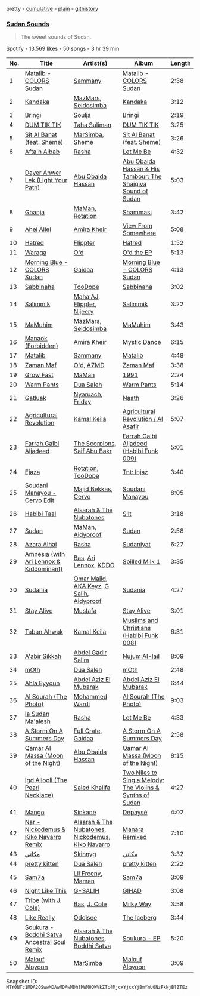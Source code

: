 pretty - [cumulative](/playlists/cumulative/37i9dQZF1DX15iTqq2X8NE.md) - [plain](/playlists/plain/37i9dQZF1DX15iTqq2X8NE) - [githistory](https://github.githistory.xyz/mackorone/spotify-playlist-archive/blob/main/playlists/plain/37i9dQZF1DX15iTqq2X8NE)

### [Sudan Sounds](https://open.spotify.com/playlist/37i9dQZF1DX15iTqq2X8NE)

> The sweet sounds of Sudan.

[Spotify](https://open.spotify.com/user/spotify) - 13,569 likes - 50 songs - 3 hr 39 min

| No. | Title | Artist(s) | Album | Length |
|---|---|---|---|---|
| 1 | [Matalib \- COLORS Sudan](https://open.spotify.com/track/1jxzCZRphA9XMgYJxWwrRn) | [Sammany](https://open.spotify.com/artist/4NyCG4OTfplfwyO65U7gY7) | [Matalib \- COLORS Sudan](https://open.spotify.com/album/4tB0DZqgYqg0lY2GhW2sbH) | 2:38 |
| 2 | [Kandaka](https://open.spotify.com/track/2trtxHSfBgnYz6WOkKv3AI) | [MazMars](https://open.spotify.com/artist/19m8P5KGufVKe4a29nwACa), [Seidosimba](https://open.spotify.com/artist/0IYctk4zZNrGlxLmWgQ88H) | [Kandaka](https://open.spotify.com/album/5wwllvYuplcnXX0z2zZcXN) | 3:12 |
| 3 | [Bringi](https://open.spotify.com/track/6j6RB7ohZG8vPwornVd5KO) | [Soulja](https://open.spotify.com/artist/4LmdLhcTV6FR8omNKEOtuN) | [Bringi](https://open.spotify.com/album/1wDrVmraB9J80VV0X7JBWq) | 2:19 |
| 4 | [DUM TIK TIK](https://open.spotify.com/track/4rXMDVHEmlCywEJD2AHgk3) | [Taha Suliman](https://open.spotify.com/artist/0f8AQFo3xYsmSvDIrLG94a) | [DUM TIK TIK](https://open.spotify.com/album/2ZZidnczOk5PdAkGbef9Ec) | 3:25 |
| 5 | [Sit Al Banat \(feat\. Sheme\)](https://open.spotify.com/track/6epkYhfZvmAYz6dbAgP2Jw) | [MarSimba](https://open.spotify.com/artist/04mOXDs7deriXMuchiI48W), [Sheme](https://open.spotify.com/artist/5XKKqryFZZpWO2oVEbBesD) | [Sit Al Banat \(feat\. Sheme\)](https://open.spotify.com/album/7gwGg3MoOvIUPe0kQ4lonz) | 3:26 |
| 6 | [Afta'h Albab](https://open.spotify.com/track/0GE8ZWfe1ohvn1Rf5FbxLC) | [Rasha](https://open.spotify.com/artist/6grYfB8l8WZo0NOtdcWWls) | [Let Me Be](https://open.spotify.com/album/2b8jkXLchoqaLrY2tHFNxG) | 4:32 |
| 7 | [Dayer Anwer Lek \(Light Your Path\)](https://open.spotify.com/track/4oAGVVlUQRkuLJbBhqSR6S) | [Abu Obaida Hassan](https://open.spotify.com/artist/3opqEDktF05rXFAnoFAzFj) | [Abu Obaida Hassan & His Tambour: The Shaigiya Sound of Sudan](https://open.spotify.com/album/6nX1I3VbQKyt8AoCGofZYO) | 5:03 |
| 8 | [Ghanja](https://open.spotify.com/track/0kpD3vlH13l7czqKVJT2ZU) | [MaMan](https://open.spotify.com/artist/4OGMVOTexmW4hEV4bZMX30), [Rotation](https://open.spotify.com/artist/3juZpBl6TvM4KdFKFRj4So) | [Shammasi](https://open.spotify.com/album/55A8sF5KhTiQRI6NlpdXOk) | 3:42 |
| 9 | [Ahel Allel](https://open.spotify.com/track/7km3RkjOhMJFs0N5kMuFot) | [Amira Kheir](https://open.spotify.com/artist/5WZN5v7MdgFPu29h88MWvh) | [View From Somewhere](https://open.spotify.com/album/3Kv4BSX3GJrngRKK61JKR8) | 5:08 |
| 10 | [Hatred](https://open.spotify.com/track/3YqraMIdzw8WLE8Ipy5Ekq) | [Flippter](https://open.spotify.com/artist/3E60sH2l7t9f4bIfCZo5DX) | [Hatred](https://open.spotify.com/album/0x8GN6HjP2qfgjrYS6uxfG) | 1:52 |
| 11 | [Waraga](https://open.spotify.com/track/5d7lKOsOxblM7m6uI4nz9J) | [O'd](https://open.spotify.com/artist/0LwmaxKGW5M2qF7Mas5ejk) | [O'd the EP](https://open.spotify.com/album/3yPFtPM6fwAlfbr1pLkp9I) | 5:13 |
| 12 | [Morning Blue \- COLORS Sudan](https://open.spotify.com/track/4HROyIljn4IEasWTj8rNi4) | [Gaidaa](https://open.spotify.com/artist/5aLDWFw5qUmTWnEuevuhYG) | [Morning Blue \- COLORS Sudan](https://open.spotify.com/album/7gUXSut0yqiItE6HBCeRgP) | 4:13 |
| 13 | [Sabbinaha](https://open.spotify.com/track/6UGE712uTwR6rg7yB8vjph) | [TooDope](https://open.spotify.com/artist/7D0M64Ii5Iv83dlQ50PMnd) | [Sabbinaha](https://open.spotify.com/album/44DSwuiWuFXwGHJ3xsQxyH) | 3:02 |
| 14 | [Salimmik](https://open.spotify.com/track/0XjLYmJCLA1kLMLaNQpRX7) | [Maha AJ](https://open.spotify.com/artist/2b2pd5yYGRTqvCRzgg1xsz), [Flippter](https://open.spotify.com/artist/3E60sH2l7t9f4bIfCZo5DX), [Nijeery](https://open.spotify.com/artist/481yBm7CxhRBaMPeQLq7KC) | [Salimmik](https://open.spotify.com/album/6EJM5YoCfhGRbNgRBGkB7d) | 3:22 |
| 15 | [MaMuhim](https://open.spotify.com/track/5jqrCxRC2qTQxYuz9oWuPH) | [MazMars](https://open.spotify.com/artist/19m8P5KGufVKe4a29nwACa), [Seidosimba](https://open.spotify.com/artist/0IYctk4zZNrGlxLmWgQ88H) | [MaMuhim](https://open.spotify.com/album/7BZDsvwxKBjboLoGY4UtdO) | 3:43 |
| 16 | [Manaok \(Forbidden\)](https://open.spotify.com/track/10LEmxW2mReKO9krEEROLa) | [Amira Kheir](https://open.spotify.com/artist/5WZN5v7MdgFPu29h88MWvh) | [Mystic Dance](https://open.spotify.com/album/3xQYBIIhwi1Xmts6Y8lgSq) | 6:15 |
| 17 | [Matalib](https://open.spotify.com/track/0chh0JBXHHvrOymWelevQM) | [Sammany](https://open.spotify.com/artist/4NyCG4OTfplfwyO65U7gY7) | [Matalib](https://open.spotify.com/album/4kyeAYBNCYeGHEa2CktKDx) | 4:48 |
| 18 | [Zaman Maf](https://open.spotify.com/track/3RHQmKlOaVqew8UZ5AbmOP) | [O'd](https://open.spotify.com/artist/0LwmaxKGW5M2qF7Mas5ejk), [A7MD](https://open.spotify.com/artist/4lG8ClDdSczGV2g7b2G7Qx) | [Zaman Maf](https://open.spotify.com/album/5m1ZHWPTBZq9V7xeV27IO3) | 3:38 |
| 19 | [Grow Fast](https://open.spotify.com/track/3wYf4mh8p3U1XmBDxmy7vr) | [MaMan](https://open.spotify.com/artist/4OGMVOTexmW4hEV4bZMX30) | [1991](https://open.spotify.com/album/64Mi2xOdR0PyJ2Zm2DsVm3) | 2:24 |
| 20 | [Warm Pants](https://open.spotify.com/track/11ZY9wPKm72osWrXBPYoSc) | [Dua Saleh](https://open.spotify.com/artist/2DGBzoOLcKLK3eWxFyugdB) | [Warm Pants](https://open.spotify.com/album/7Aa1y7FVfTeMlcToaq2HoN) | 5:14 |
| 21 | [Gatluak](https://open.spotify.com/track/4hO1yAA2fkmAAEhjkUhZOj) | [Nyaruach](https://open.spotify.com/artist/6kpYdtbD0QinjBcwkxLPm3), [Friday](https://open.spotify.com/artist/514K0z1r3agJbyK5VfqUGx) | [Naath](https://open.spotify.com/album/0wPRCemh0eIjlowDg6yE6k) | 3:26 |
| 22 | [Agricultural Revolution](https://open.spotify.com/track/5eoW1Ke2adtl6zuEc6hbjy) | [Kamal Keila](https://open.spotify.com/artist/3hvpB2JNbOGd2NTjdaDMGl) | [Agricultural Revolution / Al Asafir](https://open.spotify.com/album/5bSVJ7ylub0b0Ihf4tDadW) | 5:07 |
| 23 | [Farrah Galbi Aljadeed](https://open.spotify.com/track/0J4ltLwYQP6kyTy8JvmH9K) | [The Scorpions](https://open.spotify.com/artist/0nV4gg0Bp7hJOYCFFMVNzb), [Saif Abu Bakr](https://open.spotify.com/artist/6gA3mg8N7XGRwY1WwKcm8D) | [Farrah Galbi Aljadeed \(Habibi Funk 009\)](https://open.spotify.com/album/3yPPozyWOkJcry3Ms86kEi) | 5:01 |
| 24 | [Ejaza](https://open.spotify.com/track/5gZV4PSCLqcDVPklLfqmHk) | [Rotation](https://open.spotify.com/artist/3juZpBl6TvM4KdFKFRj4So), [TooDope](https://open.spotify.com/artist/7D0M64Ii5Iv83dlQ50PMnd) | [Tnt: Injaz](https://open.spotify.com/album/08nO4dVa88kyXFzL89vMVf) | 3:40 |
| 25 | [Soudani Manayou \- Cervo Edit](https://open.spotify.com/track/6lJJHmqZGULV0H34Dyw1kF) | [Majid Bekkas](https://open.spotify.com/artist/6T4kWmFsjL5rnWOLOHKa7C), [Cervo](https://open.spotify.com/artist/4U5yFCOe1UuvE72efEJAlX) | [Soudani Manayou](https://open.spotify.com/album/2iPwYRSgVpjaqL7fPW2wRR) | 8:05 |
| 26 | [Habibi Taal](https://open.spotify.com/track/0Y0dnRnYmG8VhtWthghsXV) | [Alsarah & The Nubatones](https://open.spotify.com/artist/7xGVP8NTuOKRVkNMl2fv7n) | [Silt](https://open.spotify.com/album/4aeGmrILBa4zvOb3wt2x3G) | 3:18 |
| 27 | [Sudan](https://open.spotify.com/track/7M7e7aCLu2dhbMzEHL1aVO) | [MaMan](https://open.spotify.com/artist/4OGMVOTexmW4hEV4bZMX30), [Aidyproof](https://open.spotify.com/artist/7uzLUplPMKoZZ8ZC5XoeIN) | [Sudan](https://open.spotify.com/album/2qCIMTuoQUvvLHss2eZxUj) | 2:58 |
| 28 | [Azara Alhai](https://open.spotify.com/track/2bUEt4DCNb6idQ84isIpo3) | [Rasha](https://open.spotify.com/artist/6grYfB8l8WZo0NOtdcWWls) | [Sudaniyat](https://open.spotify.com/album/4qKyrkwm1F2CvDUx6OGAw5) | 6:27 |
| 29 | [Amnesia \(with Ari Lennox & Kiddominant\)](https://open.spotify.com/track/7LMhHrfftRJVsmNpMnZew3) | [Bas](https://open.spotify.com/artist/70gP6Ry4Uo0Yx6uzPIdaiJ), [Ari Lennox](https://open.spotify.com/artist/1vaQ6v3pOFxAIrFoPrAcom), [KDDO](https://open.spotify.com/artist/7zNK87FEWbBWd4ecCEq5rR) | [Spilled Milk 1](https://open.spotify.com/album/5L0fqBCRKpkOHDNiwTgJbZ) | 3:35 |
| 30 | [Sudania](https://open.spotify.com/track/5NeVCUBVudh9rPpDik5amG) | [Omar Majid](https://open.spotify.com/artist/30kqjrpTAZryMkMjk1FbK2), [AKA Keyz](https://open.spotify.com/artist/4JrLK4tGHTmLkof4Gn6gMT), [G Salih](https://open.spotify.com/artist/7k6dtdPdypqE2KXYWWl4tH), [Aidyproof](https://open.spotify.com/artist/7uzLUplPMKoZZ8ZC5XoeIN) | [Sudania](https://open.spotify.com/album/5HtVbnnYh94EB0HLkdrrVo) | 4:27 |
| 31 | [Stay Alive](https://open.spotify.com/track/23RTebU5woj5YZgKi9xuZm) | [Mustafa](https://open.spotify.com/artist/1zkKkDDra0jlsiJYz57P3P) | [Stay Alive](https://open.spotify.com/album/6BcaOyEe7OjryQ8EP3HUfF) | 3:01 |
| 32 | [Taban Ahwak](https://open.spotify.com/track/6AbIm68PEd1R3ua5n2H2hh) | [Kamal Keila](https://open.spotify.com/artist/3hvpB2JNbOGd2NTjdaDMGl) | [Muslims and Christians \(Habibi Funk 008\)](https://open.spotify.com/album/7eECqp8MX57IOvt5Me1eXM) | 6:31 |
| 33 | [A'abir Sikkah](https://open.spotify.com/track/3Ofk3PAr8Zkp8Ut7YNc3Bq) | [Abdel Gadir Salim](https://open.spotify.com/artist/3Veb31WLtJfmDbXk3zm3xd) | [Nujum Al\-lail](https://open.spotify.com/album/5cdR3DjaQ7Qx5UEHvUfv7j) | 8:09 |
| 34 | [mOth](https://open.spotify.com/track/3UV2laHcnxTSLMZiSXoDDX) | [Dua Saleh](https://open.spotify.com/artist/2DGBzoOLcKLK3eWxFyugdB) | [mOth](https://open.spotify.com/album/3vq470zfgc6AyX2jecQyl8) | 2:48 |
| 35 | [Ahla Eyyoun](https://open.spotify.com/track/3t6mDLyrhHgRfcZErr5N9G) | [Abdel Aziz El Mubarak](https://open.spotify.com/artist/7rl7hf7PUimWwI7hBLQ6bB) | [Abdel Aziz El Mubarak](https://open.spotify.com/album/3GSWzFJZ0lgJAFrNOv9l8d) | 6:44 |
| 36 | [Al Sourah \(The Photo\)](https://open.spotify.com/track/4SCrXi9ykaO1ARxy3LpoDX) | [Mohammed Wardi](https://open.spotify.com/artist/313bd0jXbLkPKmko793BuU) | [Al Sourah \(The Photo\)](https://open.spotify.com/album/6ZIkpdcwNKpPwT05nVe1aj) | 9:03 |
| 37 | [Ia Sudan Ma'alesh](https://open.spotify.com/track/33U53mkczIUGC8kmaIZ0A0) | [Rasha](https://open.spotify.com/artist/6grYfB8l8WZo0NOtdcWWls) | [Let Me Be](https://open.spotify.com/album/2b8jkXLchoqaLrY2tHFNxG) | 4:33 |
| 38 | [A Storm On A Summers Day](https://open.spotify.com/track/2scANFae26sIF97RtQFb7h) | [Full Crate](https://open.spotify.com/artist/0JeTRYMH7FoBiMcLXg1n8g), [Gaidaa](https://open.spotify.com/artist/5aLDWFw5qUmTWnEuevuhYG) | [A Storm On A Summers Day](https://open.spotify.com/album/4dzPtOOjvZiM3kHpYYsjzH) | 2:58 |
| 39 | [Qamar Al Massa \(Moon of the Night\)](https://open.spotify.com/track/0qFCusOSOxNdjSWuDILGt2) | [Abu Obaida Hassan](https://open.spotify.com/artist/3opqEDktF05rXFAnoFAzFj) | [Qamar Al Massa \(Moon of the Night\)](https://open.spotify.com/album/3MWCstcGYsm2Bqc1muNEOh) | 8:15 |
| 40 | [Igd Allooli \(The Pearl Necklace\)](https://open.spotify.com/track/1KUmHS4kiZ4KZvfjyTg0dJ) | [Saied Khalifa](https://open.spotify.com/artist/4mlKHZfOm6Zl3t8tpprMXy) | [Two Niles to Sing a Melody: The Violins & Synths of Sudan](https://open.spotify.com/album/6kHSUBrq8O2qT9g64Ow3mZ) | 4:27 |
| 41 | [Mango](https://open.spotify.com/track/3KjHzQBWVP8ZoLvAunNBnF) | [Sinkane](https://open.spotify.com/artist/0ip3L7jX2aq8T1VTJRFZ9w) | [Dépaysé](https://open.spotify.com/album/3TCAGitdvxPinzCDSrP0uv) | 4:02 |
| 42 | [Nar \- Nickodemus & Kiko Navarro Remix](https://open.spotify.com/track/0zkILNJ1AzG3J2bnYuSDhE) | [Alsarah & The Nubatones](https://open.spotify.com/artist/7xGVP8NTuOKRVkNMl2fv7n), [Nickodemus](https://open.spotify.com/artist/4VNKVCluxMcjqwYJm3yuQ3), [Kiko Navarro](https://open.spotify.com/artist/1NZAlPHtdhiK1HzHrQClTj) | [Manara Remixed](https://open.spotify.com/album/0dMwJwEy5wN0Jn1wrEJns0) | 7:10 |
| 43 | [مكاني](https://open.spotify.com/track/5fCPssqX4KCPXclpq08BU0) | [Skinnyg](https://open.spotify.com/artist/7xMzHcQVj9mPV6W5fTq6go) | [مكاني](https://open.spotify.com/album/6VAAvWMaGOlREg2owEvsKE) | 3:32 |
| 44 | [pretty kitten](https://open.spotify.com/track/2VvirlkCrKMtmMJyJJSOx8) | [Dua Saleh](https://open.spotify.com/artist/2DGBzoOLcKLK3eWxFyugdB) | [pretty kitten](https://open.spotify.com/album/2QUUYnHejVdzcIp3pQPAEm) | 2:22 |
| 45 | [Sam7a](https://open.spotify.com/track/5mcwBrNKtFF444czlqeIoh) | [Lil Freeny](https://open.spotify.com/artist/5ABYsKceqqiCJoBADKpC26), [Maman](https://open.spotify.com/artist/3gzyZvEZZ3IgxQuo90IErA) | [Sam7a](https://open.spotify.com/album/7mvcTHWJDf5ZS99PKVa8tn) | 3:09 |
| 46 | [Night Like This](https://open.spotify.com/track/4uNzJgLH0na20JsQvugjVB) | [G\-SALIH](https://open.spotify.com/artist/3scwYk1hqSSlet4g32bRw6) | [GIHAD](https://open.spotify.com/album/0r9ea9EcUQ8CM469NTAqp9) | 3:08 |
| 47 | [Tribe \(with J\. Cole\)](https://open.spotify.com/track/0YAQnYt2oB8OdoaeqnHyTI) | [Bas](https://open.spotify.com/artist/70gP6Ry4Uo0Yx6uzPIdaiJ), [J\. Cole](https://open.spotify.com/artist/6l3HvQ5sa6mXTsMTB19rO5) | [Milky Way](https://open.spotify.com/album/6sDQacCej53Q43vZF9PJ8i) | 3:58 |
| 48 | [Like Really](https://open.spotify.com/track/1rxbz8vhGvydIbOWkh60gw) | [Oddisee](https://open.spotify.com/artist/72tRiBHei5G9M8it4h4sfC) | [The Iceberg](https://open.spotify.com/album/2dEkjiUBO6Z2aeolcJ7sCy) | 3:44 |
| 49 | [Soukura \- Boddhi Satva Ancestral Soul Remix](https://open.spotify.com/track/3hXjEjCujOecf0X0yxUdx2) | [Alsarah & The Nubatones](https://open.spotify.com/artist/7xGVP8NTuOKRVkNMl2fv7n), [Boddhi Satva](https://open.spotify.com/artist/1f1bsto5CRaRaaGkZvvjOn) | [Soukura \- EP](https://open.spotify.com/album/5uIKH8R1wPDKABSt6AOv73) | 5:20 |
| 50 | [Malouf Aloyoon](https://open.spotify.com/track/1iPfE8bCIqQWqkL1Pu6eN7) | [MarSimba](https://open.spotify.com/artist/04mOXDs7deriXMuchiI48W) | [Malouf Aloyoon](https://open.spotify.com/album/2Qb6m4mcj9PXwNBf7l0FI2) | 3:09 |

Snapshot ID: `MTY0NTc1MDA2OSwwMDAwMDAwMDhlMWM0OWVkZTc4MjcxYjcxYjBmYmU0NzFkNjBlZTEz`